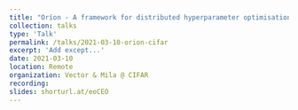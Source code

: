 ```yaml
---
title: "Oríon - A framework for distributed hyperparameter optimisation"
collection: talks
type: 'Talk'
permalink: /talks/2021-03-10-orion-cifar
excerpt: 'Add except...'
date: 2021-03-10
location: Remote
organization: Vector & Mila @ CIFAR
recording: 
slides: shorturl.at/eoCEO
---
```

